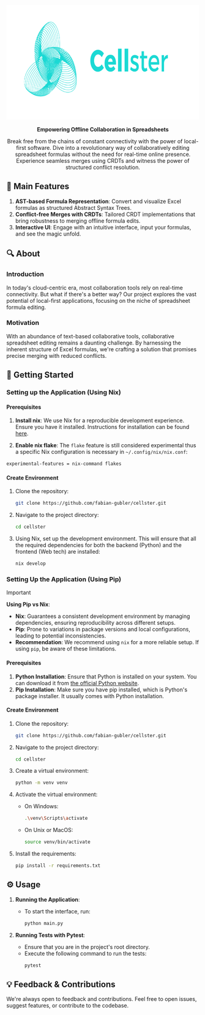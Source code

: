 <p align="center">
  <img src="https://raw.githubusercontent.com/fabian-gubler/celllster/main/assets/logo-colorful.svg" alt="banner" width="750" height="300">
</p>
<p align="center">
  <strong>Empowering Offline Collaboration in Spreadsheets</strong>
</p>
<p align="center">
  Break free from the chains of constant connectivity with the power of local-first software. Dive into a revolutionary way of collaboratively editing spreadsheet formulas without the need for real-time online presence. Experience seamless merges using CRDTs and witness the power of structured conflict resolution.
</p>

## 🌟 Main Features

1. **AST-based Formula Representation**: Convert and visualize Excel formulas as structured Abstract Syntax Trees.
2. **Conflict-free Merges with CRDTs**: Tailored CRDT implementations that bring robustness to merging offline formula edits.
3. **Interactive UI**: Engage with an intuitive interface, input your formulas, and see the magic unfold.


## 🔍 About

### Introduction

In today's cloud-centric era, most collaboration tools rely on real-time connectivity. But what if there's a better way? Our project explores the vast potential of local-first applications, focusing on the niche of spreadsheet formula editing.

### Motivation

With an abundance of text-based collaborative tools, collaborative spreadsheet editing remains a daunting challenge. By harnessing the inherent structure of Excel formulas, we're crafting a solution that promises precise merging with reduced conflicts.


## 🚀 Getting Started

### Setting up the Application (Using Nix)

#### Prerequisites

1. **Install nix**: We use Nix for a reproducible development experience. Ensure you have it installed. Instructions for installation can be found [here](https://nixos.org/download.html).

2. **Enable nix flake**: The `flake` feature is still considered experimental thus a specific Nix configuration is necessary in `~/.config/nix/nix.conf`:

```sh
experimental-features = nix-command flakes
```

#### Create Environment
  
1. Clone the repository:
   ```sh
   git clone https://github.com/fabian-gubler/cellster.git
   ```

2. Navigate to the project directory:
   ```sh
   cd cellster
   ```

3. Using Nix, set up the development environment. This will ensure that all the required dependencies for both the backend (Python) and the frontend (Web tech) are installed:
   ```sh
   nix develop
   ```
### Setting Up the Application (Using Pip)

> [!IMPORTANT]
> **Using Pip vs Nix**:
> - **Nix**: Guarantees a consistent development environment by managing dependencies, ensuring reproducibility across different setups.
> - **Pip**: Prone to variations in package versions and local configurations, leading to potential inconsistencies.
> - **Recommendation**: We recommend using `nix` for a more reliable setup. If using `pip`, be aware of these limitations.

#### Prerequisites

1. **Python Installation**: Ensure that Python is installed on your system. You can download it from [the official Python website](https://www.python.org/downloads/).
2. **Pip Installation**: Make sure you have pip installed, which is Python's package installer. It usually comes with Python installation.

#### Create Environment

1. Clone the repository:
   ```sh
   git clone https://github.com/fabian-gubler/cellster.git
   ```

2. Navigate to the project directory:
   ```sh
   cd cellster
   ```

3. Create a virtual environment:
   ```sh
   python -m venv venv
   ```

4. Activate the virtual environment:
   - On Windows:
     ```sh
     .\venv\Scripts\activate
     ```
   - On Unix or MacOS:
     ```sh
     source venv/bin/activate
     ```

5. Install the requirements:
   ```sh
   pip install -r requirements.txt
   ```

## ⚙️ Usage

1. **Running the Application**:
   - To start the interface, run:
     ```sh
     python main.py
     ```

2. **Running Tests with Pytest**:
   - Ensure that you are in the project's root directory.
   - Execute the following command to run the tests:
     ```sh
     pytest
     ```
## 💡 Feedback & Contributions

We're always open to feedback and contributions. Feel free to open issues, suggest features, or contribute to the codebase.
